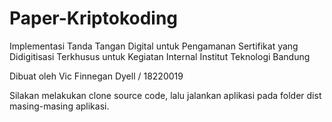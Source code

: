 # Paper-Kriptokoding
Implementasi Tanda Tangan Digital untuk Pengamanan Sertifikat yang Didigitisasi Terkhusus untuk Kegiatan Internal Institut Teknologi Bandung

Dibuat oleh Vic Finnegan Dyell / 18220019

Silakan melakukan clone source code, lalu jalankan aplikasi pada folder dist masing-masing aplikasi.
